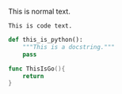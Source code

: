 This is normal text.

```
This is code text.
```

```python
def this_is_python():
    """This is a docstring."""
    pass
```

```go
func ThisIsGo(){
    return
}
```
